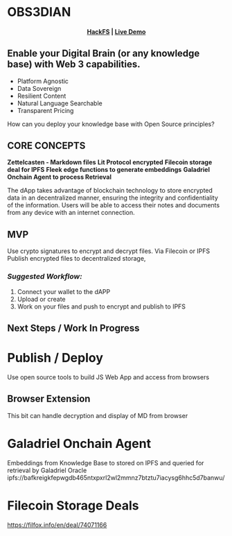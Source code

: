 # OBS3DIAN

<h4 align="center">
  <a href="https://docs.scaffoldeth.io">HackFS</a> |
  <a href="https://obs3dian.vercel.app">Live Demo </a>
</h4>

##  Enable your Digital Brain (or any knowledge base) with Web 3 capabilities.

- Platform Agnostic
- Data Sovereign
- Resilient Content
- Natural Language Searchable
- Transparent Pricing

How can you deploy your knowledge base with Open Source principles?

## CORE CONCEPTS

**Zettelcasten - Markdown files**
**Lit Protocol encrypted**
**Filecoin storage deal for IPFS**
**Fleek edge functions to generate embeddings**
**Galadriel Onchain Agent to process Retrieval**

The dApp takes advantage of blockchain technology to store encrypted data in an decentralized manner, ensuring the integrity and confidentiality of the information. Users will be able to access their notes and documents from any device with an internet connection.

## MVP
Use crypto signatures to encrypt and decrypt files. Via Filecoin or IPFS Publish encrypted files to decentralized storage,

### *Suggested Workflow:*

1. Connect your wallet to the dAPP
2. Upload or create
3. Work on your files and push to encrypt and publish to IPFS

## Next Steps / Work In Progress

# Publish / Deploy
Use open source tools to build JS Web App and access from browsers
## Browser Extension
This bit can handle decryption and display of MD from browser


# Galadriel Onchain Agent
Embeddings from Knowledge Base to stored on IPFS and queried for retrieval by Galadriel Oracle
ipfs://bafkreigkfepwgdb465ntxpxrl2wl2mmnz7btztu7iacysg6hhc5d7banwu/

# Filecoin Storage Deals
https://filfox.info/en/deal/74071166
